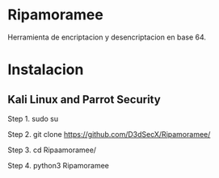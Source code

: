 # Ripamoramee
Herramienta de encriptacion y desencriptacion en base 64.

# Instalacion

## Kali Linux and Parrot Security
Step 1. sudo su

Step 2. git clone https://github.com/D3dSecX/Ripamoramee/

Step 3. cd Ripaamoramee/

Step 4. python3 Ripamoramee
